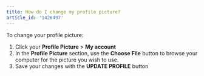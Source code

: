 ```yaml
---
title: How do I change my profile picture?
article_id: '1426497'
---
```

To change your profile picture:

1. Click your **Profile Picture** > **My account**
2. In the **Profile Picture** section, use the **Choose File** button to browse your computer for the picture you wish to use.
3. Save your changes with the **UPDATE PROFILE** button